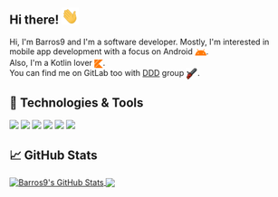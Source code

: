 ## Hi there! <img src="https://raw.githubusercontent.com/Barros9/Barros9/master/wave.gif" width="30px">

Hi, I'm Barros9 and I'm a software developer. Mostly, I'm interested in mobile app development with a focus on Android 
<img align="center" src="https://raw.githubusercontent.com/Barros9/Barros9/master/android.svg" width="20px">.<br>
Also, I'm a Kotlin lover <img align="center" src="https://raw.githubusercontent.com/Barros9/Barros9/master/kotlin.svg" width="15px">.<br>
You can find me on GitLab too with <a href="https://gitlab.com/developerdeveloperdeveloper">DDD</a> group 
<img align="center" src="https://raw.githubusercontent.com/Barros9/Barros9/master/chainsaw.svg" width="20px">.

## 🔧 Technologies & Tools
![](https://img.shields.io/badge/Code-Kotlin-informational?style=flat&logo=kotlin&logoColor=white&color=ff7900)
![](https://img.shields.io/badge/Code-Java-informational?style=flat&logo=java&logoColor=white&color=ff7900)
![](https://img.shields.io/badge/Code-Javascript-informational?style=flat&logo=javascript&logoColor=white&color=ff7900)
![](https://img.shields.io/badge/OS-Android-informational?style=flat&logo=android&logoColor=white&color=ff7900)
![](https://img.shields.io/badge/Editor-IntelliJ_IDEA-informational?style=flat&logo=intellij-idea&logoColor=white&color=ff7900)
![](https://img.shields.io/badge/Editor-Android_Studio-informational?style=flat&logo=android-studio&logoColor=white&color=ff7900)

## &#x1f4c8; GitHub Stats

<!-- GitHub Stats -->
<a href="https://github.com/Barros9/Barros9">
  <img align="center" src="https://github-readme-stats.vercel.app/api?username=Barros9&show_icons=true&line_height=27&count_private=true&title_color=ffffff&text_color=c9cacc&icon_color=ff7900&bg_color=1d1f21" alt="Barros9's GitHub Stats" />
</a>

<!-- Most used languages -->
<a href="https://github.com/Barros9/Barros9">
  <img align="center" src="https://github-readme-stats.vercel.app/api/top-langs/?username=Barros9&hide=java,html&title_color=ffffff&text_color=c9cacc&icon_color=ff7900&bg_color=1d1f21" />
</a>

<!-- Project
<a href="https://github.com/Barros9/AndroidArchitectureCompare">
  <img align="center" src="https://github-readme-stats.vercel.app/api/pin/?username=Barros9&repo=AndroidArchitectureCompare&title_color=ffffff&text_color=c9cacc&icon_color=ff7900&bg_color=1d1f21" />
</a>
 -->

<!-- Resources -->
<!-- Icons: https://simpleicons.org/ -->
<!-- GitHub Stats: https://github.com/anuraghazra/github-readme-stats -->
<!-- Emojis: https://emojipedia.org/emoji/ -->
<!-- HTML Emojis: https://www.fileformat.info/index.htm -->
<!-- Shields: https://shields.io/ -->
<!-- Awesome GitHub Profile README: https://github.com/abhisheknaiidu/awesome-github-profile-readme -->

